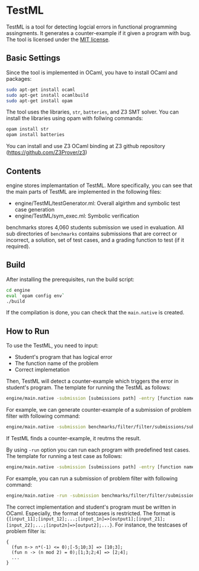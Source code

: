 # TestML

TestML is a tool for detecting logcial errors in functional programming assingments.
It generates a counter-example if it given a program with bug.
The tool is licensed under the [MIT license](LICENSE.txt).

## Basic Settings

Since the tool is implemented in OCaml, you have to install OCaml and packages:

```bash
sudo apt-get install ocaml
sudo apt-get install ocamlbuild
sudo apt-get install opam
```

The tool uses the libraries, ``str``, ``batteries``, and Z3 SMT solver.
You can install the libraries using opam with follwing commands:

```bash
opam install str
opam install batteries
```

You can install and use Z3 OCaml binding at Z3 github repository (https://github.com/Z3Prover/z3)

## Contents

engine stores implemantation of TestML. More specifically, you can see that the main parts of TestML are implemented in the following files:

- engine/TestML/testGenerator.ml: Overall algirthm and symbolic test case generation 
- engine/TestML/sym_exec.ml: Symbolic verification

benchmarks stores 4,060 students submission we used in evaluation. All sub directories of ``benchmarks`` contains submissions that are correct or incorrect, a solution, set of test cases, and a grading function to test (if it required).

## Build

After installing the prerequisites, run the build script:

```bash
cd engine
eval `opam config env`
./build
```

If the compilation is done, you can check that the ``main.native`` is created.

## How to Run

To use the TestML, you need to input:

 - Student's program that has logical error
 - The function name of the problem
 - Correct implemetation

Then, TestML will detect a counter-example which triggers the error in student's program.
The template for running the TestML as follows:

```bash
engine/main.native -submission [submissions path] -entry [function name] -solution [solution path]
```

For example, we can generate counter-example of a submission of problem filter with following command:

```bash
engine/main.native -submission benchmarks/filter/filter/submissions/sub10.ml -entry filter -solution benchmarks/filter/filter/sol.ml
`````

If TestML finds a counter-example, it reutrns the result.

By using ``-run`` option you can run each program with predefined test cases. 
The template for running a test case as follows:

```bash
engine/main.native -submission [submissions path] -entry [function name] -testcases [testcase path]
```

For example, you can run a submission of problem filter with following command:

```bash
engine/main.native -run -submission benchmarks/filter/filter/submissions/sub1.ml -entry filter -testcases benchmarks/filter/filter/testcases
```

The correct implementation and student's program must be written in OCaml.
Especially, the format of testcases is restricted.
The format is ```{[input_11];[input_12];...;[input_1n]=>[output1];[input_21];[input_22];...;[input2n]=>[output2];...}```.
For instance, the testcases of problem filter is:
```
{
  (fun n-> n*(-1) <= 0);[-5;10;3] => [10;3];
  (fun n -> (n mod 2) = 0);[1;3;2;4] => [2;4];
  ...
}
```
